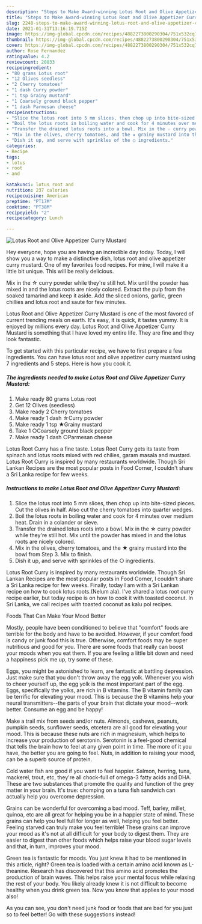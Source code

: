 ```yaml
---
description: "Steps to Make Award-winning Lotus Root and Olive Appetizer Curry Mustard"
title: "Steps to Make Award-winning Lotus Root and Olive Appetizer Curry Mustard"
slug: 2248-steps-to-make-award-winning-lotus-root-and-olive-appetizer-curry-mustard
date: 2021-01-31T13:16:19.715Z
image: https://img-global.cpcdn.com/recipes/4882273800290304/751x532cq70/lotus-root-and-olive-appetizer-curry-mustard-recipe-main-photo.jpg
thumbnail: https://img-global.cpcdn.com/recipes/4882273800290304/751x532cq70/lotus-root-and-olive-appetizer-curry-mustard-recipe-main-photo.jpg
cover: https://img-global.cpcdn.com/recipes/4882273800290304/751x532cq70/lotus-root-and-olive-appetizer-curry-mustard-recipe-main-photo.jpg
author: Rose Fernandez
ratingvalue: 4.2
reviewcount: 20833
recipeingredient:
- "80 grams Lotus root"
- "12 Olives seedless"
- "2 Cherry tomatoes"
- "1 dash Curry powder"
- "1 tsp Grainy mustard"
- "1 Coarsely ground black pepper"
- "1 dash Parmesan cheese"
recipeinstructions:
- "Slice the lotus root into 5 mm slices, then chop up into bite-sized pieces. Cut the olives in half. Also cut the cherry tomatoes into quarter wedges."
- "Boil the lotus roots in boiling water and cook for 4 minutes over medium heat. Drain in a colander or sieve."
- "Transfer the drained lotus roots into a bowl. Mix in the ☆ curry powder while they&#39;re still hot. Mix until the powder has mixed in and the lotus roots are nicely colored."
- "Mix in the olives, cherry tomatoes, and the ★ grainy mustard into the bowl from Step 3. Mix to finish."
- "Dish it up, and serve with sprinkles of the ○ ingredients."
categories:
- Recipe
tags:
- lotus
- root
- and

katakunci: lotus root and 
nutrition: 237 calories
recipecuisine: American
preptime: "PT17M"
cooktime: "PT38M"
recipeyield: "2"
recipecategory: Lunch

---
```



![Lotus Root and Olive Appetizer Curry Mustard](https://img-global.cpcdn.com/recipes/4882273800290304/751x532cq70/lotus-root-and-olive-appetizer-curry-mustard-recipe-main-photo.jpg)

Hey everyone, hope you are having an incredible day today. Today, I will show you a way to make a distinctive dish, lotus root and olive appetizer curry mustard. One of my favorites food recipes. For mine, I will make it a little bit unique. This will be really delicious.

Mix in the ☆ curry powder while they&#39;re still hot. Mix until the powder has mixed in and the lotus roots are nicely colored. Extract the pulp from the soaked tamarind and keep it aside. Add the sliced onions, garlic, green chillies and lotus root and saute for few minutes.

Lotus Root and Olive Appetizer Curry Mustard is one of the most favored of current trending meals on earth. It's easy, it is quick, it tastes yummy. It is enjoyed by millions every day. Lotus Root and Olive Appetizer Curry Mustard is something that I have loved my entire life. They are fine and they look fantastic.


To get started with this particular recipe, we have to first prepare a few ingredients. You can have lotus root and olive appetizer curry mustard using 7 ingredients and 5 steps. Here is how you cook it.

<!--inarticleads1-->

##### The ingredients needed to make Lotus Root and Olive Appetizer Curry Mustard:

1. Make ready 80 grams Lotus root
1. Get 12 Olives (seedless)
1. Make ready 2 Cherry tomatoes
1. Make ready 1 dash ☆Curry powder
1. Make ready 1 tsp ★Grainy mustard
1. Take 1 ○Coarsely ground black pepper
1. Make ready 1 dash ○Parmesan cheese


Lotus Root Curry has a fine taste. Lotus Root Curry gets its taste from spinach and lotus roots mixed with red chilies, garam masala and mustard. Lotus Root Curry is inspired by many restaurants worldwide. Though Sri Lankan Recipes are the most popular posts in Food Corner, I couldn&#39;t share a Sri Lanka recipe for few weeks. 

<!--inarticleads2-->

##### Instructions to make Lotus Root and Olive Appetizer Curry Mustard:

1. Slice the lotus root into 5 mm slices, then chop up into bite-sized pieces. Cut the olives in half. Also cut the cherry tomatoes into quarter wedges.
1. Boil the lotus roots in boiling water and cook for 4 minutes over medium heat. Drain in a colander or sieve.
1. Transfer the drained lotus roots into a bowl. Mix in the ☆ curry powder while they&#39;re still hot. Mix until the powder has mixed in and the lotus roots are nicely colored.
1. Mix in the olives, cherry tomatoes, and the ★ grainy mustard into the bowl from Step 3. Mix to finish.
1. Dish it up, and serve with sprinkles of the ○ ingredients.


Lotus Root Curry is inspired by many restaurants worldwide. Though Sri Lankan Recipes are the most popular posts in Food Corner, I couldn&#39;t share a Sri Lanka recipe for few weeks. Finally, today I am with a Sri Lankan recipe on how to cook lotus roots.(Nelum ala). I&#39;ve shared a lotus root curry recipe earlier, but today recipe is on how to cook it with toasted coconut. In Sri Lanka, we call recipes with toasted coconut as kalu pol recipes. 

Foods That Can Make Your Mood Better


Mostly, people have been conditioned to believe that "comfort" foods are terrible for the body and have to be avoided. However, if your comfort food is candy or junk food this is true. Otherwise, comfort foods may be super nutritious and good for you. There are some foods that really can boost your moods when you eat them. If you are feeling a little bit down and need a happiness pick me up, try some of these.

Eggs, you might be astonished to learn, are fantastic at battling depression. Just make sure that you don't throw away the egg yolk. Whenever you wish to cheer yourself up, the egg yolk is the most important part of the egg. Eggs, specifically the yolks, are rich in B vitamins. The B vitamin family can be terrific for elevating your mood. This is because the B vitamins help your neural transmitters--the parts of your brain that dictate your mood--work better. Consume an egg and be happy!

Make a trail mix from seeds and/or nuts. Almonds, cashews, peanuts, pumpkin seeds, sunflower seeds, etcetera are all good for elevating your mood. This is because these nuts are rich in magnesium, which helps to increase your production of serotonin. Serotonin is a feel-good chemical that tells the brain how to feel at any given point in time. The more of it you have, the better you are going to feel. Nuts, in addition to raising your mood, can be a superb source of protein.

Cold water fish are good if you want to feel happier. Salmon, herring, tuna, mackerel, trout, etc, they're all chock-full of omega-3 fatty acids and DHA. These are two substances that promote the quality and function of the grey matter in your brain. It's true: chomping on a tuna fish sandwich can actually help you overcome depression. 

Grains can be wonderful for overcoming a bad mood. Teff, barley, millet, quinoa, etc are all great for helping you be in a happier state of mind. These grains can help you feel full for longer as well, helping you feel better. Feeling starved can truly make you feel terrible! These grains can improve your mood as it's not at all difficult for your body to digest them. They are easier to digest than other foods which helps raise your blood sugar levels and that, in turn, improves your mood.

Green tea is fantastic for moods. You just knew it had to be mentioned in this article, right? Green tea is loaded with a certain amino acid known as L-theanine. Research has discovered that this amino acid promotes the production of brain waves. This helps raise your mental focus while relaxing the rest of your body. You likely already knew it is not difficult to become healthy when you drink green tea. Now you know that applies to your mood also!

As you can see, you don't need junk food or foods that are bad for you just so to feel better! Go  with  these suggestions  instead!

